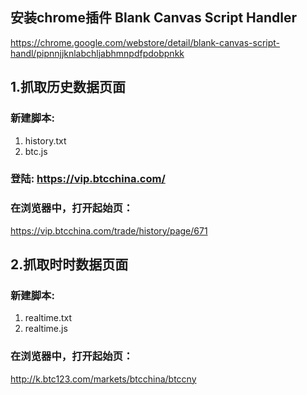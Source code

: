 
## 安装chrome插件 Blank Canvas Script Handler
https://chrome.google.com/webstore/detail/blank-canvas-script-handl/pipnnjjknlabchljabhmnpdfpdobpnkk

## 1.抓取历史数据页面

### 新建脚本:
1. history.txt
2. btc.js

### 登陆: https://vip.btcchina.com/

### 在浏览器中，打开起始页：
https://vip.btcchina.com/trade/history/page/671


## 2.抓取时时数据页面

### 新建脚本:
1. realtime.txt
2. realtime.js

### 在浏览器中，打开起始页：
http://k.btc123.com/markets/btcchina/btccny